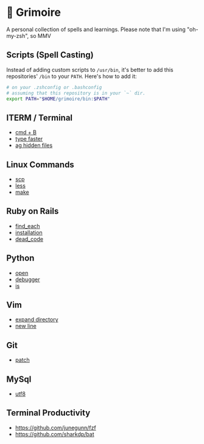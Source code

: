 # 📖 Grimoire

A personal collection of spells and learnings. Please note that I'm using "oh-my-zsh", so MMV

## Scripts (Spell Casting)
Instead of adding custom scripts to `/usr/bin`, it's better to add this repositories' `/bin` to your
`PATH`. Here's how to add it:

```zsh
# on your .zshconfig or .bashconfig
# assuming that this repository is in your `~` dir.
export PATH="$HOME/grimoire/bin:$PATH"
```

## ITERM / Terminal
* [cmd + B](./iterm/cmd_+_b.md)
* [type faster](./iterm/type_faster.md)
* [ag hidden files](./iterm/ag_hidden_files.md)

## Linux Commands
* [scp](./linux_commands/scp.md)
* [less](./linux_commands/less.md)
* [make](./linux_commands/make.md)

## Ruby on Rails
* [find_each](./ruby_on_rails/find_each.md)
* [installation](./ruby_on_rails/installation.md)
* [dead_code](./ruby_on_rails/dead_code.md)

## Python
* [open](./python/open.md)
* [debugger](./python/debugger.md)
* [is](./python/is.md)

## Vim
* [expand directory](./vim/expand_directory.md)
* [new line](./vim/new_line.md)

## Git
* [patch](./git/patch.md)

## MySql
* [utf8](./mysql/utf8.md)

## Terminal Productivity
- https://github.com/junegunn/fzf
- https://github.com/sharkdp/bat
